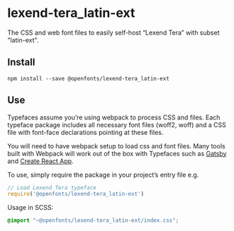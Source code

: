 
# lexend-tera_latin-ext

The CSS and web font files to easily self-host “Lexend Tera” with subset "latin-ext".

## Install

`npm install --save @openfonts/lexend-tera_latin-ext`

## Use

Typefaces assume you’re using webpack to process CSS and files. Each typeface
package includes all necessary font files (woff2, woff) and a CSS file with
font-face declarations pointing at these files.

You will need to have webpack setup to load css and font files. Many tools built
with Webpack will work out of the box with Typefaces such as [Gatsby](https://github.com/gatsbyjs/gatsby)
and [Create React App](https://github.com/facebookincubator/create-react-app).

To use, simply require the package in your project’s entry file e.g.

```javascript
// Load Lexend Tera typeface
require('@openfonts/lexend-tera_latin-ext')
```

Usage in SCSS:
```scss
@import "~@openfonts/lexend-tera_latin-ext/index.css";
```
